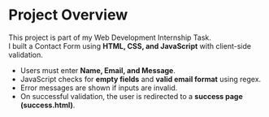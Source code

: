 # Project Overview  

This project is part of my Web Development Internship Task.  
I built a Contact Form using **HTML, CSS, and JavaScript** with client-side validation.  

- Users must enter **Name, Email, and Message**.  
- JavaScript checks for **empty fields** and **valid email format** using regex.  
- Error messages are shown if inputs are invalid.  
- On successful validation, the user is redirected to a **success page (success.html)**.  
